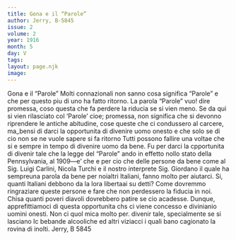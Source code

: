 ```yaml
---
title: Gona e il “Parole”
author: Jerry, B-5845
issue: 2
volume: 2
year: 1916
month: 5
day: V
tags:
layout: page.njk
image:
---
```

Gona e il “Parole” Molti connazionali non sanno cosa significa “Parole” e che per questo piu di uno ha fatto ritorno. La parola “Parole” vuo! dire promessa, coso questa che fa perdere la riducia se si vien meno. Se da qui si vien rilasciato col ‘Parole’ cioe; promessa, non significa che si devonno riprendere le antiche abitudine, cose queste che ci condussero al carcere, ma_bensi di darci la opportunita di divenire uomo onesto e che solo se di cio non se ne vuole sapere si fa ritorno Tutti possono fallire una voltae che si e sempre in tempo di divenire uomo da bene. Fu per darci la cpportunita di divenir tale che la legge del “Parole” ando in effetto nollo stato della Pennsylvania, al 1909—e’ che e per cio che delle persone da bene come al Sig. Luigi Carlini, Nicola Turchi e il nostro interprete Sig. Giordano il quale ha sempreuna parola da bene per noialtri Italiani, fanno molto per aiutarci. Si, quanti Italiani debbono da la lora libertaai su detti? Come dovremmo ringraziare queste persone e fare che non perdessero la fiducia in noi. Chisa quanti poveri diavoli dovrebbero patire se cio acadesse. Dunque, apprefittiamoci di questa opportunita chs ci viene concesso e divinianio uomini onesti. Non ci quol mica molto per. divenir tale, specialmente se si lasciano Ic bebande alcooliche ed altri viziacci i quali bano cagionato la rovina di inolti. Jerry, B 5845




